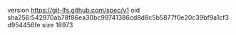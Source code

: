 version https://git-lfs.github.com/spec/v1
oid sha256:542970ab78f86ea30bc99741386cd8d8c5b5877f0e20c39bf9a1cf3d954456fe
size 18973
